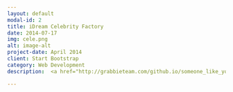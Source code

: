```yaml
---
layout: default
modal-id: 2
title: iDream Celebrity Factory
date: 2014-07-17
img: cele.png
alt: image-alt
project-date: April 2014
client: Start Bootstrap
category: Web Development
description:  <a href="http://grabbieteam.com/github.io/someone_like_you_taylor_swift.mp4">Machine learning project to apply any face onto existing video.</a>

---
```

